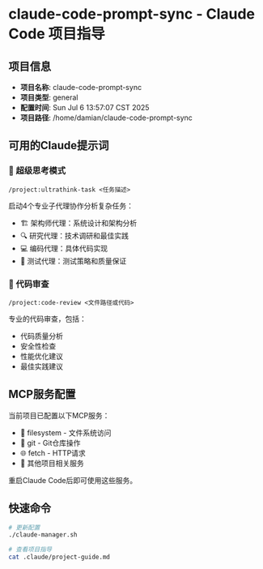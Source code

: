 # claude-code-prompt-sync - Claude Code 项目指导

## 项目信息
- **项目名称**: claude-code-prompt-sync
- **项目类型**: general
- **配置时间**: Sun Jul  6 13:57:07 CST 2025
- **项目路径**: /home/damian/claude-code-prompt-sync

## 可用的Claude提示词

### 🧠 超级思考模式
```
/project:ultrathink-task <任务描述>
```
启动4个专业子代理协作分析复杂任务：
- 🏗️ 架构师代理：系统设计和架构分析
- 🔍 研究代理：技术调研和最佳实践
- 💻 编码代理：具体代码实现
- 🧪 测试代理：测试策略和质量保证

### 📝 代码审查
```
/project:code-review <文件路径或代码>
```
专业的代码审查，包括：
- 代码质量分析
- 安全性检查
- 性能优化建议
- 最佳实践建议

## MCP服务配置

当前项目已配置以下MCP服务：
- 📁 filesystem - 文件系统访问
- 🔧 git - Git仓库操作
- 🌐 fetch - HTTP请求
- 🤖 其他项目相关服务

重启Claude Code后即可使用这些服务。

## 快速命令

```bash
# 更新配置
./claude-manager.sh

# 查看项目指导
cat .claude/project-guide.md
```
